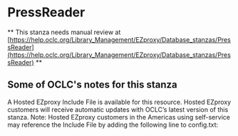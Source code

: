 # PressReader
** This stanza needs manual review at [https://help.oclc.org/Library_Management/EZproxy/Database_stanzas/PressReader](https://help.oclc.org/Library_Management/EZproxy/Database_stanzas/PressReader) **

## Some of OCLC's notes for this stanza

A Hosted EZproxy Include File is available for this resource. Hosted EZproxy customers will receive automatic updates with OCLC&rsquo;s latest version of this stanza. Note: Hosted EZproxy customers in the Americas using self-service may reference the Include File by adding the following line to config.txt:

&nbsp;
